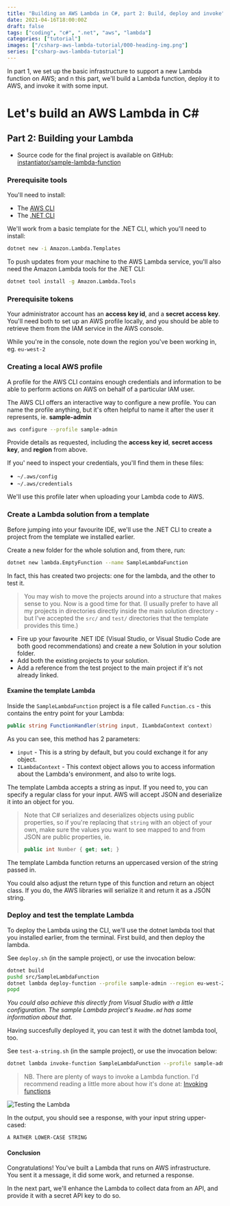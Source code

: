 ```yaml
---
title: "Building an AWS Lambda in C#, part 2: Build, deploy and invoke"
date: 2021-04-16T18:00:00Z
draft: false
tags: ["coding", "c#", ".net", "aws", "lambda"]
categories: ["tutorial"]
images: ["/csharp-aws-lambda-tutorial/000-heading-img.png"]
series: ["csharp-aws-lambda-tutorial"]
---
```


In part 1, we set up the basic infrastructure to support a new Lambda function on AWS; and n this part, we'll build a Lambda function, deploy it to AWS, and invoke it with some input.

# Let's build an AWS Lambda in C#

## Part 2: Building your Lambda

* Source code for the final project is available on GitHub: [instantiator/sample-lambda-function](https://github.com/instantiator/sample-lambda-function)

### Prerequisite tools

You'll need to install:

* The [AWS CLI](https://aws.amazon.com/cli/)
* The [.NET CLI](https://docs.microsoft.com/en-us/dotnet/core/tools/)

We'll work from a basic template for the .NET CLI, which you'll need to install:

```bash
dotnet new -i Amazon.Lambda.Templates
```

To push updates from your machine to the AWS Lambda service, you'll also need the Amazon Lambda tools for the .NET CLI:

```bash
dotnet tool install -g Amazon.Lambda.Tools
```

### Prerequisite tokens

Your administrator account has an **access key id**, and a **secret access key**. You'll need both to set up an AWS profile locally, and you should be able to retrieve them from the IAM service in the AWS console.

While you're in the console, note down the region you've been working in, eg. `eu-west-2`

### Creating a local AWS profile

A profile for the AWS CLI contains enough credentials and information to be able to perform actions on AWS on behalf of a particular IAM user.

The AWS CLI offers an interactive way to configure a new profile. You can name the profile anything, but it's often helpful to name it after the user it represents, ie. **sample-admin**

```bash
aws configure --profile sample-admin
```

Provide details as requested, including the **access key id**, **secret access key**, and **region** from above.

If you' need to inspect your credentials, you'll find them in these files:

* `~/.aws/config`
* `~/.aws/credentials`

We'll use this profile later when uploading your Lambda code to AWS.

### Create a Lambda solution from a template

Before jumping into your favourite IDE, we'll use the .NET CLI to create a project from the template we installed earlier.

Create a new folder for the whole solution and, from there, run:

```bash
dotnet new lambda.EmptyFunction --name SampleLambdaFunction
```

In fact, this has created two projects: one for the lambda, and the other to test it.

> You may wish to move the projects around into a structure that makes sense to you. Now is a good time for that. (I usually prefer to have all my projects in directories directly inside the main solution directory - but I've accepted the `src/` and `test/` directories that the template provides this time.)

* Fire up your favourite .NET IDE (Visual Studio, or Visual Studio Code are both good recommendations) and create a new Solution in your solution folder.
* Add both the existing projects to your solution.
* Add a reference from the test project to the main project if it's not already linked.

#### Examine the template Lambda

Inside the `SampleLambdaFunction` project is a file called `Function.cs` - this contains the entry point for your Lambda:

```csharp
public string FunctionHandler(string input, ILambdaContext context)
```

As you can see, this method has 2 parameters:

* `input` - This is a string by default, but you could exchange it for any object.
* `ILambdaContext` - This context object allows you to access information about the Lambda's environment, and also to write logs.

The template Lambda accepts a string as input. If you need to, you can specify a regular class for your input. AWS  will accept JSON and deserialize it into an object for you.

> Note that C# serializes and deserializes objects using public properties, so if you're replacing that `string` with an object of your own, make sure the values you want to see mapped to and from JSON are public properties, ie.
> ```csharp
> public int Number { get; set; }
> ```

The template Lambda function returns an uppercased version of the string passed in.

You could also adjust the return type of this function and return an object class. If you do, the AWS libraries will serialize it and return it as a JSON string.

### Deploy and test the template Lambda

To deploy the Lambda using the CLI, we'll use the dotnet lambda tool that you installed earlier, from the terminal. First build, and then deploy the lambda.

See `deploy.sh` (in the sample project), or use the invocation below:

```bash
dotnet build
pushd src/SampleLambdaFunction
dotnet lambda deploy-function --profile sample-admin --region eu-west-2 SampleLambdaFunction --function-role sample-lambda-role
popd
```

*You could also achieve this directly from Visual Studio with a little configuration. The sample Lambda project's `Readme.md` has some information about that.*

Having succesfully deployed it, you can test it with the dotnet lambda tool, too.

See `test-a-string.sh` (in the sample project), or use the invocation below:

```bash
dotnet lambda invoke-function SampleLambdaFunction --profile sample-admin --region eu-west-2 --payload 'a rather lower-case string'
```

> NB. There are plenty of ways to invoke a Lambda function. I'd recommend reading a little more about how it's done at: [Invoking functions](https://docs.aws.amazon.com/lambda/latest/dg/lambda-invocation.html)

![Testing the Lambda](/csharp-aws-lambda-tutorial/006-test-a-string.png)

In the output, you should see a response, with your input string upper-cased:

```text
A RATHER LOWER-CASE STRING
```

#### Conclusion

Congratulations! You've built a Lambda that runs on AWS infrastructure. You sent it a message, it did some work, and returned a response.

In the next part, we'll enhance the Lambda to collect data from an API, and provide it with a secret API key to do so.
